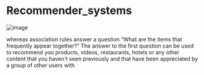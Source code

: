 # Recommender_systems

![image](https://user-images.githubusercontent.com/88995459/157931746-c501b883-1fce-426e-98a4-de30300e7555.png)


 whereas association rules answer a question “What are the items that frequently appear together?” The answer to the first question can be used to recommend you products, videos, restaurants, hotels or any other content that you haven't seen previously and that have been appreciated by a group of other users with
